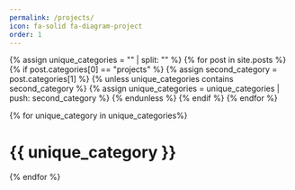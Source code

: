 ```yaml
---
permalink: /projects/
icon: fa-solid fa-diagram-project
order: 1
---
```

{% assign unique_categories = "" | split: "" %}
{% for post in site.posts %}
  {% if post.categories[0] == "projects" %}
    {% assign second_category = post.categories[1] %}
    {% unless unique_categories contains second_category %}
      {% assign unique_categories = unique_categories | push: second_category %}
    {% endunless %}
  {% endif %}
{% endfor %}

<div id="post-list" class="flex-grow-1 px-xl-1">
  {% for unique_category in unique_categories%}
    <h1 class="card-title my-2 mt-md-0">{{ unique_category }}</h1>

  {% endfor %}
</div>
